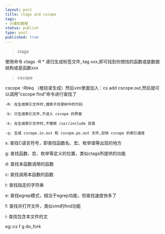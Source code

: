 ```yaml
--- 
layout: post
title: ctags and cscope
tags: 
- 计算机教程
status: publish
type: post
published: true
---
```

> ctags

使用命令 ctags -R * 递归生成标签文件,:tag xxx,即可找到你想找的函数或是数据结构或是函数xxx
&nbsp;
>cscope

cscope -Rbkq  （根目录生成）然后vim里面加入：cs add cscope.out,然后就可以调用“cscope find”命令进行查找了

````
-R: 在生成索引文件时,搜索子目录树中的代码

-b: 只生成索引文件,不进入 cscope 的界面

-k: 在生成索引文件时,不搜索 /usr/include 目录

-q: 生成 cscope.in.out 和 cscope.po.out 文件,加快 cscope 的索引速度
````
     
s: 查找C语言符号，即查找函数名、宏、枚举值等出现的地方

g: 查找函数、宏、枚举等定义的位置，类似ctags所提供的功能

d: 查找本函数调用的函数

c: 查找调用本函数的函数

t: 查找指定的字符串

e: 查找egrep模式，相当于egrep功能，但查找速度快多了

f: 查找并打开文件，类似vim的find功能

i: 查找包含本文件的文

eg::cs f g do_fork